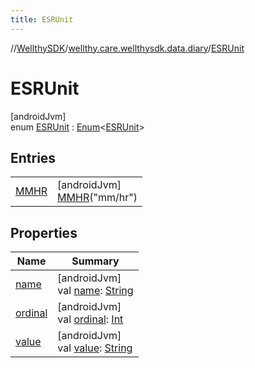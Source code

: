 ```yaml
---
title: ESRUnit
---
```

//[WellthySDK](../../../index.html)/[wellthy.care.wellthysdk.data.diary](../index.html)/[ESRUnit](index.html)



# ESRUnit



[androidJvm]\
enum [ESRUnit](index.html) : [Enum](https://kotlinlang.org/api/latest/jvm/stdlib/kotlin/-enum/index.html)&lt;[ESRUnit](index.html)&gt;



## Entries


| | |
|---|---|
| [MMHR](-m-m-h-r/index.html) | [androidJvm]<br>[MMHR](-m-m-h-r/index.html)("mm/hr") |


## Properties


| Name | Summary |
|---|---|
| [name](../../wellthy.care.wellthysdk.utils/-google-fit-syncing-manager/-syncing-data-type/-s-t-e-p-s/index.html#-372974862%2FProperties%2F-1123460525) | [androidJvm]<br>val [name](../../wellthy.care.wellthysdk.utils/-google-fit-syncing-manager/-syncing-data-type/-s-t-e-p-s/index.html#-372974862%2FProperties%2F-1123460525): [String](https://kotlinlang.org/api/latest/jvm/stdlib/kotlin/-string/index.html) |
| [ordinal](../../wellthy.care.wellthysdk.utils/-google-fit-syncing-manager/-syncing-data-type/-s-t-e-p-s/index.html#-739389684%2FProperties%2F-1123460525) | [androidJvm]<br>val [ordinal](../../wellthy.care.wellthysdk.utils/-google-fit-syncing-manager/-syncing-data-type/-s-t-e-p-s/index.html#-739389684%2FProperties%2F-1123460525): [Int](https://kotlinlang.org/api/latest/jvm/stdlib/kotlin/-int/index.html) |
| [value](value.html) | [androidJvm]<br>val [value](value.html): [String](https://kotlinlang.org/api/latest/jvm/stdlib/kotlin/-string/index.html) |

